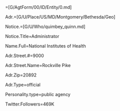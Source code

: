 =[G/AgtForm/00/ID/Entity/0.md]

Adr.=[G/U/Place/US/MD/Montgomery/Bethesda/Geo]			

Notice.=[G/U/Who/quimbey_quinn.md]

Notice.Title=Administrator

Name.Full=National Institutes of Health

Adr.Street.#=9000

Adr.Street.Name=Rockville Pike

Adr.Zip=20892

Adr.Type=official

Personality.type=public agency

Twitter.Followers=469K
		
	    